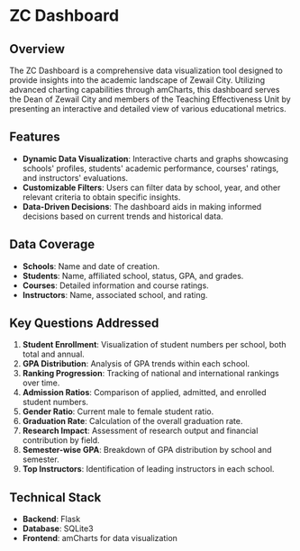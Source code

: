 # ZC Dashboard

## Overview
The ZC Dashboard is a comprehensive data visualization tool designed to provide insights into the academic landscape of Zewail City. Utilizing advanced charting capabilities through amCharts, this dashboard serves the Dean of Zewail City and members of the Teaching Effectiveness Unit by presenting an interactive and detailed view of various educational metrics.

## Features
- **Dynamic Data Visualization**: Interactive charts and graphs showcasing schools' profiles, students' academic performance, courses' ratings, and instructors' evaluations.
- **Customizable Filters**: Users can filter data by school, year, and other relevant criteria to obtain specific insights.
- **Data-Driven Decisions**: The dashboard aids in making informed decisions based on current trends and historical data.

## Data Coverage
- **Schools**: Name and date of creation.
- **Students**: Name, affiliated school, status, GPA, and grades.
- **Courses**: Detailed information and course ratings.
- **Instructors**: Name, associated school, and rating.

## Key Questions Addressed
1. **Student Enrollment**: Visualization of student numbers per school, both total and annual.
2. **GPA Distribution**: Analysis of GPA trends within each school.
3. **Ranking Progression**: Tracking of national and international rankings over time.
4. **Admission Ratios**: Comparison of applied, admitted, and enrolled student numbers.
5. **Gender Ratio**: Current male to female student ratio.
6. **Graduation Rate**: Calculation of the overall graduation rate.
7. **Research Impact**: Assessment of research output and financial contribution by field.
8. **Semester-wise GPA**: Breakdown of GPA distribution by school and semester.
9. **Top Instructors**: Identification of leading instructors in each school.

## Technical Stack
- **Backend**: Flask
- **Database**: SQLite3
- **Frontend**: amCharts for data visualization